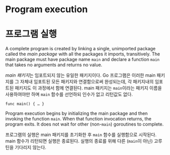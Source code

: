 # Program execution

# 프로그램 실행

A complete program is created by linking a single, unimported package called the *main package* with all the packages it imports, transitively. The main package must have package name `main` and declare a function `main` that takes no arguments and returns no value.

*main 패키지*는 임포트되지 않는 유일한 패키지이다. Go 프로그램은 이러한 main 패키지를 그 자체내 임포트된 모든 패키지와 연결함으로써 완성되는데, 각 패키지내의 임포트된 패키지도 이 과정에서 함께 연결된다. main 패키지는 `main`이라는 패키지  이름을 사용하여야만 하며 `main` 함수를 선언하되 인수가 없고 리턴값도 없다.

```
func main() { … }
```

Program execution begins by initializing the main package and then invoking the function `main`. When that function invocation returns, the program exits. It does not wait for other (non-`main`) goroutines to complete.

프로그램의 실행은 main 패키지를 초기화한 후 `main` 함수를 실행함으로 시작된다. main 함수가 리턴되면 실행은 종료된다. 실행의 종료를 위해 다른 (`main`이 아닌) 고루틴을 기다리지 않는다.
